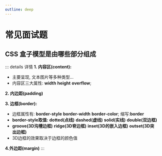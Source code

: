```yaml
---
outline: deep
---
```


# 常见面试题

## CSS 盒子模型是由哪些部分组成

::: details 详情
**1. 内容区(content):**
- 主要呈现, 文本图片等多种类型... 
- 内容区三大属性: **width** **height** **overflow**;

**2. 内边距(padding)**

**3. 边框(border):**
- 边框属性有: **border-style** **border-width** **border-color**; 缩写:**border**
- **border-style取值:**  **dotted(点线)** **dashed(虚线)** **solid(实线)** **double(双边框)**
- **groove(3D沟槽边框)** **ridge(3D脊边框)** **inset(3D的嵌入边框)** **outset(3D突出边框)**
- 3D边框的效果取决于边框的颜色值

**4.外边距(margin)**
:::


## 






